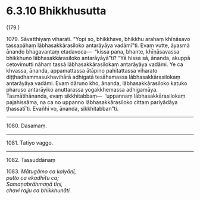 # 6.3.10 Bhikkhusutta

(179.)

1079\. Sāvatthiyaṃ viharati. “Yopi so, bhikkhave, bhikkhu arahaṃ khīṇāsavo tassapāhaṃ lābhasakkārasiloko antarāyāya vadāmī”ti. Evaṃ vutte, āyasmā ānando bhagavantaṃ etadavoca—  “kissa pana, bhante, khīṇāsavassa bhikkhuno lābhasakkārasiloko antarāyāyā”ti? “Yā hissa sā, ānanda, akuppā cetovimutti nāhaṃ tassā lābhasakkārasilokaṃ antarāyāya vadāmi. Ye ca khvassa, ānanda, appamattassa ātāpino pahitattassa viharato diṭṭhadhammasukhavihārā adhigatā tesāhamassa lābhasakkārasilokaṃ antarāyāya vadāmi. Evaṃ dāruṇo kho, ānanda, lābhasakkārasiloko kaṭuko pharuso antarāyiko anuttarassa yogakkhemassa adhigamāya. Tasmātihānanda, evaṃ sikkhitabbaṃ—  ‘uppannaṃ lābhasakkārasilokaṃ pajahissāma, na ca no uppanno lābhasakkārasiloko cittaṃ pariyādāya ṭhassatī’ti. Evañhi vo, ānanda, sikkhitabban”ti.

---

1080\. Dasamaṃ.

---

1081\. Tatiyo vaggo.

---

1082\. Tassuddānaṃ

1083\. _Mātugāmo ca kalyāṇī,_  
_putto ca ekadhītu ca;_  
_Samaṇabrāhmaṇā tīṇi,_  
_chavi rajju ca bhikkhunāti._
